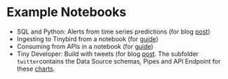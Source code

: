 # Example Notebooks
- SQL and Python: Alerts from time series predictions (for blog [post](https://blog.tinybird.co/2021/10/04/sql-and-python/))
- Ingesting to Tinybird from a notebook (for [guide](https://guides.tinybird.co/guide/ingestion-from-a-notebook))
- Consuming from APIs in a notebook (for [guide](https://guides.tinybird.co/guide/consume-apis-in-a-notebook))
- Tiny Developer: Build with tweets (for blog [post](https://blog.tinybird.co/2022/03/21/analysis-twitter-streaming). The subfolder `twitter`contains the Data Source schemas, Pipes and API Endpoint for these [charts](https://tinybird.retool.com/embedded/public/79825df4-c882-4746-986d-c4513457fab4).
